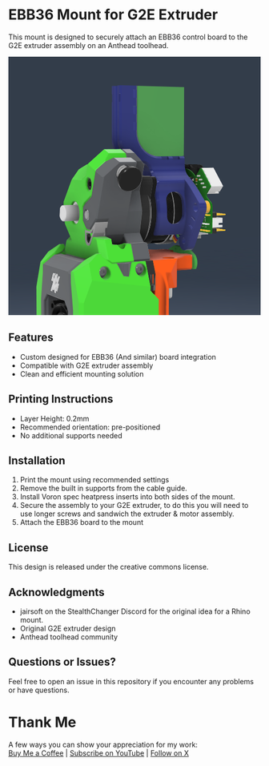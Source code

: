 # EBB36 Mount for G2E Extruder

This mount is designed to securely attach an EBB36 control board to the G2E extruder assembly on an Anthead toolhead.

![Render of the mount](images/render1.png)

## Features
- Custom designed for EBB36 (And similar) board integration
- Compatible with G2E extruder assembly
- Clean and efficient mounting solution

## Printing Instructions
- Layer Height: 0.2mm
- Recommended orientation: pre-positioned
- No additional supports needed

## Installation
1. Print the mount using recommended settings
2. Remove the built in supports from the cable guide.
3. Install Voron spec heatpress inserts into both sides of the mount.
4. Secure the assembly to your G2E extruder, to do this you will need to use longer screws and sandwich the extruder & motor assembly.
5. Attach the EBB36 board to the mount

## License
This design is released under the creative commons license.

## Acknowledgments
- jairsoft on the StealthChanger Discord for the original idea for a Rhino mount.
- Original G2E extruder design
- Anthead toolhead community

## Questions or Issues?
Feel free to open an issue in this repository if you encounter any problems or have questions.

Thank Me
===
A few ways you can show your appreciation for my work:\
[Buy Me a Coffee](https://buymeacoffee.com/makermylo) | [Subscribe on YouTube](https://www.youtube.com/@makermylo) | [Follow on X](https://x.com/MakerMylo)
